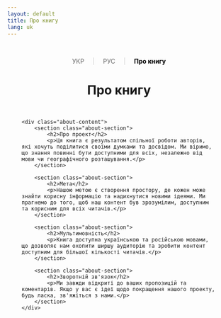 ```yaml
---
layout: default
title: Про книгу
lang: uk
---
```


<div class="about-container">
    <header class="about-header">
        <div class="language-switcher">
            <a href="{{ '/uk/' | relative_url }}">УКР</a>
            <span class="separator">|</span>
            <a href="{{ '/ru/' | relative_url }}">РУС</a>
            <span class="separator">|</span>
            <a href="{{ '/uk/about' | relative_url }}" class="active">Про книгу</a>
        </div>
        <h1>Про книгу</h1>
    </header>

    <div class="about-content">
        <section class="about-section">
            <h2>Про проект</h2>
            <p>Ця книга є результатом спільної роботи авторів, які хочуть поділитися своїми думками та досвідом. Ми віримо, що знання повинні бути доступними для всіх, незалежно від мови чи географічного розташування.</p>
        </section>

        <section class="about-section">
            <h2>Мета</h2>
            <p>Нашою метою є створення простору, де кожен може знайти корисну інформацію та надихнутися новими ідеями. Ми прагнемо до того, щоб наш контент був зрозумілим, доступним та корисним для всіх читачів.</p>
        </section>

        <section class="about-section">
            <h2>Мультимовність</h2>
            <p>Книга доступна українською та російською мовами, що дозволяє нам охопити ширшу аудиторію та зробити контент доступним для більшої кількості читачів.</p>
        </section>

        <section class="about-section">
            <h2>Зворотній зв'язок</h2>
            <p>Ми завжди відкриті до ваших пропозицій та коментарів. Якщо у вас є ідеї щодо покращення нашого проекту, будь ласка, зв'яжіться з нами.</p>
        </section>
    </div>
</div>

<style>
.about-container {
    max-width: 800px;
    margin: 0 auto;
    padding: 2rem;
}

.about-header {
    text-align: center;
    margin-bottom: 3rem;
}

.language-switcher {
    margin-bottom: 2rem;
}

.language-switcher a {
    text-decoration: none;
    color: #666;
    padding: 5px 10px;
}

.language-switcher a.active {
    color: #000;
    font-weight: bold;
}

.language-switcher .separator {
    color: #ccc;
    margin: 0 5px;
}

.about-content {
    line-height: 1.6;
}

.about-section {
    margin-bottom: 2.5rem;
    padding: 1.5rem;
    background: #f9f9f9;
    border-radius: 8px;
    transition: transform 0.3s ease;
}

.about-section:hover {
    transform: translateY(-5px);
    box-shadow: 0 4px 12px rgba(0,0,0,0.1);
}

.about-section h2 {
    color: #333;
    margin-bottom: 1rem;
    font-size: 1.5rem;
}

.about-section p {
    color: #555;
    margin: 0;
}
</style>